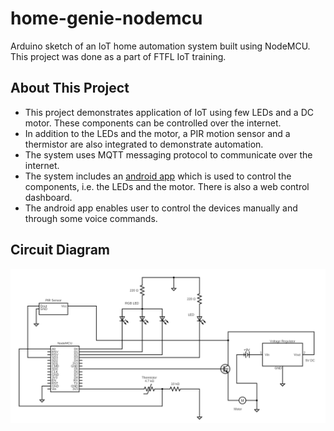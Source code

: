 # home-genie-nodemcu

Arduino sketch of an IoT home automation system built using NodeMCU. This project was done as a part of FTFL IoT training.

## About This Project
- This project demonstrates application of IoT using few LEDs and a DC motor. These components can be controlled over the internet.
- In addition to the LEDs and the motor, a PIR motion sensor and a thermistor are also integrated to demonstrate automation.
- The system uses MQTT messaging protocol to communicate over the internet.
- The system includes an [android app](https://github.com/sohelaman/home-genie-android) which is used to control the components, i.e. the LEDs and the motor. There is also a web control dashboard.
- The android app enables user to control the devices manually and through some voice commands.


## Circuit Diagram
![Circuit Diagram](https://raw.githubusercontent.com/sohelaman/home-genie-nodemcu/master/circuit-diagram.png "Circuit Diagram")

